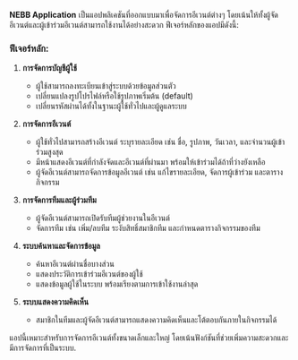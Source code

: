 **NEBB Application** เป็นแอปพลิเคชันที่ออกแบบมาเพื่อจัดการอีเวนต์ต่างๆ โดยเน้นให้ทั้งผู้จัดอีเวนต์และผู้เข้าร่วมอีเวนต์สามารถใช้งานได้อย่างสะดวก ฟีเจอร์หลักของแอปมีดังนี้:  

### ฟีเจอร์หลัก:  
1. **การจัดการบัญชีผู้ใช้**  
   - ผู้ใช้สามารถลงทะเบียนเข้าสู่ระบบด้วยข้อมูลส่วนตัว  
   - เปลี่ยนแปลงรูปโปรไฟล์หรือใช้รูปภาพเริ่มต้น (default)  
   - เปลี่ยนรหัสผ่านได้ทั้งในฐานะผู้ใช้ทั่วไปและผู้ดูแลระบบ  

2. **การจัดการอีเวนต์**  
   - ผู้ใช้ทั่วไปสามารถสร้างอีเวนต์ ระบุรายละเอียด เช่น ชื่อ, รูปภาพ, วันเวลา, และจำนวนผู้เข้าร่วมสูงสุด  
   - มีหน้าแสดงอีเวนต์ที่กำลังจัดและอีเวนต์ที่ผ่านมา พร้อมให้เข้าร่วมได้ถ้าที่ว่างยังเหลือ  
   - ผู้จัดอีเวนต์สามารถจัดการข้อมูลอีเวนต์ เช่น แก้ไขรายละเอียด, จัดการผู้เข้าร่วม และตารางกิจกรรม  

3. **การจัดการทีมและผู้ร่วมทีม**  
   - ผู้จัดอีเวนต์สามารถเปิดรับทีมผู้ช่วยงานในอีเวนต์  
   - จัดการทีม เช่น เพิ่ม/ลบทีม ระงับสิทธิ์สมาชิกทีม และกำหนดตารางกิจกรรมของทีม  

4. **ระบบค้นหาและจัดการข้อมูล**  
   - ค้นหาอีเวนต์ผ่านชื่อบางส่วน  
   - แสดงประวัติการเข้าร่วมอีเวนต์ของผู้ใช้  
   - แสดงข้อมูลผู้ใช้ในระบบ พร้อมเรียงตามการเข้าใช้งานล่าสุด  

5. **ระบบแสดงความคิดเห็น**  
   - สมาชิกในทีมและผู้จัดอีเวนต์สามารถแสดงความคิดเห็นและโต้ตอบกันภายในกิจกรรมได้  

แอปนี้เหมาะสำหรับการจัดการอีเวนต์ทั้งขนาดเล็กและใหญ่ โดยเน้นฟังก์ชันที่ช่วยเพิ่มความสะดวกและมีการจัดการที่เป็นระบบ.  